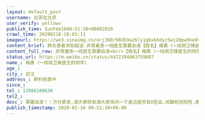 ```yaml
---
layout: default_post
username: 吕哥在北京
user_verify: yellowv
publish_time: SunFeb1600:51:30+08002020
crawl_time: 20200218-18:03:11
imageurl: https://wx3.sinaimg.cn/orj360/98d59a26ly1gbxkkdyz5wj20pw0ke0vg.jpg
content_brief: 肺炎患者求助超话 非常着急一线医生需要血液【姓名】梅勇（一线胡卫锋医生的同学）【年龄】【所在城市】武汉【所在小区、社区】肺科抢救中【患病时间】【联系方式】13986109630【其他紧急联系人】【病情描述】 需要血液！！ 万分紧急,请大家转发:请大家询问一下身边是否有O型血,核酸检 ...全文
content_full_raw: 非常着急一线医生需要血液<br/>【姓名】梅勇（一线胡卫锋医生的同学）<br/>【年龄】<br/>【所在城市】武汉<br/>【所在小区、社区】肺科抢救中<br/>【患病时间】<br/>【联系方式】13986109630<br/>【其他紧急联系人】<br/>【病情描述】需要血液！！<br/>万分紧急,请大家转发:请大家询问一下身边是否有O型血,核酸检测阳性,康复14天的新冠患者,我同学二医院泌尿外科副主任医师胡卫锋一线不幸感染,现插管Ecmo1周未下机,急需要血清,目前医生同意用了,但是又拿不到血清有合适的好心人请立即联系胡的同学梅勇先生帮<br/>忙献血,电话13986109630,救人一命,功德无量,再次拜谢<br/>（大家帮忙转发一下很急）<adata-url="http://t.cn/ELT0hke"href="http://weibo.com/p/1001018008611000000000000"data-hide=""><spanclass='url-icon'><imgstyle='width:1rem;height:1rem'src='https://h5.sinaimg.cn/upload/2015/09/25/3/timeline_card_small_location_default.png'></span><spanclass="surl-text">北京</span></a>
status_url: https://m.weibo.cn/status/4472394863759087
name_: 梅勇（一线胡卫锋医生的同学）
age_: 
city_: 武汉
address_: 肺科抢救中
since_: 
tel_: 13986109630
tel2_: 
desc_: 需要血液！！万分紧急,请大家转发请大家询问一下身边是否有O型血,核酸检测阳性,康复14天的新冠患者,我同学二医院泌尿外科副主任医师胡卫锋一线不幸感染,现插管Ecmo1周未下机,急需要血清,目前医生同意用了,但是又拿不到血清有合适的好心人请立即联系胡的同学梅勇先生帮忙献血,电话13986109630,救人一命,功德无量,再次拜谢（大家帮忙转发一下很急）<adata-url="http//t.cn/ELT0hke"href="http//weibo.com/p/1001018008611000000000000"data-hide=""><spanclass='url-icon'><imgstyle='width1rem;height1rem'src='https//h5.sinaimg.cn/upload/2015/09/25/3/timeline_card_small_location_default.png'></span><spanclass="surl-text">北京</span></a>
publish_timestamp: 2020-02-16 00:51:30+08:00
---
```

